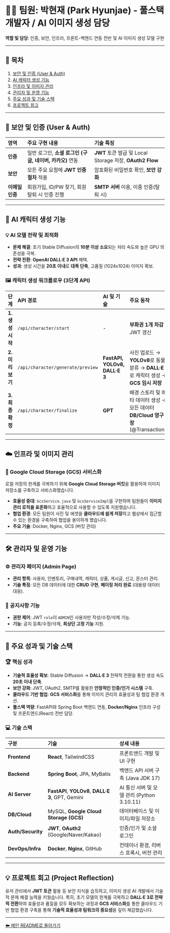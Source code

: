 # 🧑‍💻 팀원: 박현재 (Park Hyunjae) - 풀스택 개발자 / AI 이미지 생성 담당

**역할 및 담당**: 인증, 보안, 인프라, 프론트-백엔드 연동 전반 및 AI 이미지 생성 모델 구현

---

## 📖 목차
1. [보안 및 인증 (User & Auth)](#-보안-및-인증-user-auth)
2. [AI 캐릭터 생성 기능](#-ai-캐릭터-생성-기능)
3. [인프라 및 이미지 관리](#-인프라-및-이미지-관리)
4. [관리자 및 운영 기능](#-관리자-및-운영-기능)
5. [주요 성과 및 기술 스택](#-주요-성과-및-기술-스택)
6. [프로젝트 회고](#-프로젝트-회고)

---

## 🔐 보안 및 인증 (User & Auth)

| 영역 | 주요 구현 내용 | 기술 특징 |
| :--- | :--- | :--- |
| **인증** | 일반 로그인, **소셜 로그인 (구글, 네이버, 카카오)** 연동 | **JWT** 토큰 발급 및 Local Storage 저장, **OAuth2 Flow** |
| **보안** | 모든 주요 요청에 **JWT 인증 절차** 적용 | 암호화된 비밀번호 확인, **보안 강화** |
| **이메일 인증** | 회원가입, ID/PW 찾기, 회원 탈퇴 시 인증 진행 | **SMTP 서버** 이용, 이중 인증(탈퇴 시) |

---

## 🧬 AI 캐릭터 생성 기능

### 💡 AI 모델 전략 및 최적화
* **문제 해결**: 초기 Stable Diffusion의 **10분 이상 소요**되는 처리 속도와 높은 GPU 의존성을 극복.
* **전략 전환**: **OpenAI DALL·E 3 API** 채택.
* **성과**: 생성 시간을 **20초 이내**로 **대폭 단축**, 고품질 (1024x1024) 이미지 확보.

### 🖼️ 캐릭터 생성 워크플로우 (3단계 API)

| 단계 | API 경로 | AI 및 기술 | 주요 동작 |
| :--- | :--- | :--- | :--- |
| **1. 생성 시작** | `/api/character/start` | - | **부화권 1개 차감** 및 JWT 갱신 |
| **2. 미리보기** | `/api/character/generate/preview` | **FastAPI, YOLOv8, DALL·E 3** | 사진 업로드 → **YOLOv8**로 동물 분류 → **DALL·E 3**로 캐릭터 생성 → **GCS 임시 저장** |
| **3. 최종 확정** | `/api/character/finalize` | **GPT** | 배경 스토리 및 메타 데이터 생성 → 모든 데이터 **DB/Cloud 영구 저장** (@Transactional) |

---

## ☁️ 인프라 및 이미지 관리

### 🚀 Google Cloud Storage (GCS) 서비스화
로컬 저장의 한계를 극복하기 위해 **Google Cloud Storage 버킷**을 활용하여 이미지 저장소를 구축하고 서비스화했습니다.
* **효율성 증대**: `GcsService.java` 및 `GcsServiceImpl`을 구현하여 팀원들이 **이미지 관리 로직을 표준화**하고 효율적으로 사용할 수 있도록 지원했습니다.
* **협업 환경**: 모든 팀원이 사진 및 에셋을 **클라우드에 쉽게 저장**하고 웹상에서 접근할 수 있는 환경을 구축하여 협업을 용이하게 했습니다.
* **주요 기술**: Docker, Nginx, GCS (버킷 관리)

---

## 🛠️ 관리자 및 운영 기능

### ⚙️ 관리자 페이지 (Admin Page)
* **관리 항목**: 사용자, 인벤토리, 구매내역, 캐릭터, 상품, 게시글, 신고, 몬스터 관리.
* **기술 특징**: 모든 DB 데이터에 대한 **CRUD 구현**, **페이징 처리 완료** (대용량 데이터 대응).

### 📢 공지사항 기능
* **권한 제어**: JWT `role`이 `ADMIN`인 사용자만 작성/수정/삭제 가능.
* **기능**: 공지 등록/수정/삭제, **최상단 고정 기능** 지원.

---

## 🧩 주요 성과 및 기술 스택

### 🏆 핵심 성과
* **기술적 효율성 확보**: Stable Diffusion $\rightarrow$ **DALL·E 3** 전략적 전환을 통한 생성 속도 **20초 이내 단축**.
* **보안 강화**: JWT, OAuth2, SMTP를 활용한 **안정적인 인증/인가 시스템** 구축.
* **클라우드 기반 협업**: **GCS 서비스화**를 통해 이미지 관리의 효율성과 팀 협업 환경 개선.
* **풀스택 역량**: FastAPI와 Spring Boot 백엔드 연동, **Docker/Nginx** 인프라 구성 및 프론트엔드(React) 전반 담당.

### 💻 기술 스택

| 구분 | 기술 | 상세 내용 |
| :--- | :--- | :--- |
| **Frontend** | **React**, TailwindCSS | 프론트엔드 개발 및 UI 구현 |
| **Backend** | **Spring Boot**, JPA, MyBatis | 백엔드 API 서버 구축 (Java JDK 17) |
| **AI Server** | **FastAPI**, **YOLOv8**, **DALL·E 3**, GPT, Gemini | AI 통신 서버 및 모델 관리 (Python 3.10.11) |
| **DB/Cloud** | MySQL, **Google Cloud Storage (GCS)** | 데이터베이스 및 이미지/파일 저장소 |
| **Auth/Security** | **JWT**, **OAuth2** (Google/Naver/Kakao) | 인증/인가 및 소셜 로그인 |
| **DevOps/Infra** | **Docker**, **Nginx**, GitHub | 컨테이너 환경, 리버스 프록시, 버전 관리 |

---

## 💡 프로젝트 회고 (Project Reflection)
유저 관리에서 **JWT 토큰** 활용 등 보안 지식을 습득하고, 이미지 생성 AI 개발에서 기술적 문제 해결 능력을 키웠습니다. 특히, 초기 모델의 한계를 극복하고 **DALL·E 3로 전략적 전환**하여 효율성과 품질을 모두 확보하는 과정과 **GCS 서비스화**를 통한 클라우드 기반 협업 환경 구축을 통해 **기술적 효율성과 팀워크의 중요성**을 깊이 체감했습니다.

---

[⬅ 메인 README로 돌아가기](../../README.md)
